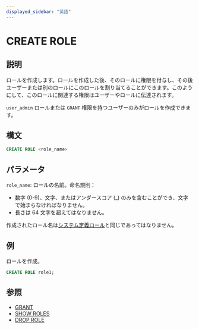 ```yaml
---
displayed_sidebar: "英語"
---
```


# CREATE ROLE

## 説明

ロールを作成します。ロールを作成した後、そのロールに権限を付与し、その後ユーザーまたは別のロールにこのロールを割り当てることができます。このようにして、このロールに関連する権限はユーザーやロールに伝達されます。

`user_admin` ロールまたは `GRANT` 権限を持つユーザーのみがロールを作成できます。

## 構文

```sql
CREATE ROLE <role_name>
```

## パラメータ

`role_name`: ロールの名前。命名規則：

- 数字 (0-9)、文字、またはアンダースコア (_) のみを含むことができ、文字で始まらなければなりません。
- 長さは 64 文字を超えてはなりません。

作成されたロール名は[システム定義ロール](../../../administration/privilege_overview.md#system-defined-roles)と同じであってはなりません。

## 例

 ロールを作成。

  ```sql
  CREATE ROLE role1;
  ```

## 参照

- [GRANT](GRANT.md)
- [SHOW ROLES](SHOW_ROLES.md)
- [DROP ROLE](DROP_ROLE.md)